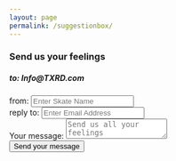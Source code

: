 ```yaml
---
layout: page
permalink: /suggestionbox/
---
```


<h3>Send us your feelings</h3>


<form method="post">
  <h5> to: Info@TXRD.com </h5>

  <div id="from">
    <label for="name">from:</label>
    <input type="text" id="name" name="user_name" placeholder="Enter Skate Name">
  </div>

  <div id="reply">
    <label for="mail">reply to:</label>
    <input type="email" id="mail" name="user_email" placeholder="Enter Email Address">
  </div>

  <div id="message">
    <label for="msg">Your message:</label>
    <textarea id="msg" name="user_message" placeholder="Send us all your feelings"></textarea>
  </div>
 
  <div class="button">
    <button type="submit">Send your message</button>
  </div>
</form>